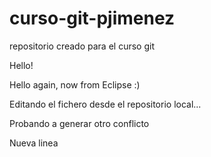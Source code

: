 # curso-git-pjimenez
repositorio creado para el curso git

Hello! 

Hello again, now from Eclipse :)

Editando el fichero desde el repositorio local...

Probando a generar otro conflicto

Nueva linea
